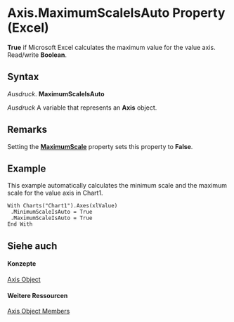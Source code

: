
# Axis.MaximumScaleIsAuto Property (Excel)

 **True** if Microsoft Excel calculates the maximum value for the value axis. Read/write **Boolean**.


## Syntax

 _Ausdruck_. **MaximumScaleIsAuto**

 _Ausdruck_ A variable that represents an **Axis** object.


## Remarks

Setting the  **[MaximumScale](384e52b5-561e-aa07-910c-67ee0fb07ba0.md)** property sets this property to **False**.


## Example

This example automatically calculates the minimum scale and the maximum scale for the value axis in Chart1.


```
With Charts("Chart1").Axes(xlValue) 
 .MinimumScaleIsAuto = True 
 .MaximumScaleIsAuto = True 
End With
```


## Siehe auch


#### Konzepte


[Axis Object](7e08c61b-90f4-8d91-0ee2-84283d10b324.md)
#### Weitere Ressourcen


[Axis Object Members](http://msdn.microsoft.com/library/2b60f79e-339d-a6cf-7ec6-a915b550c634%28Office.15%29.aspx)
